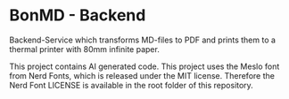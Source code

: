 # BonMD - Backend
Backend-Service which transforms MD-files to PDF and prints them to a thermal printer with 80mm infinite paper.

This project contains AI generated code.
This project uses the Meslo font from Nerd Fonts, which is released under the MIT license. Therefore the Nerd Font LICENSE is available in the root folder of this repository.
